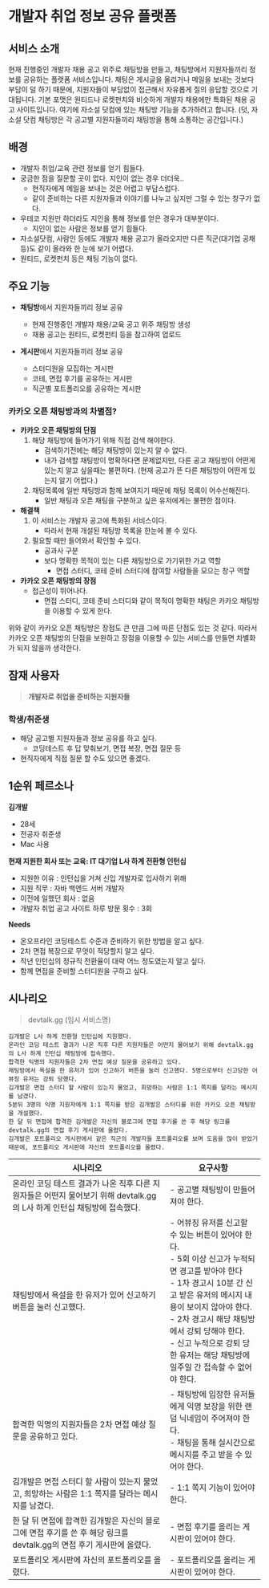 # 개발자 취업 정보 공유 플랫폼

## 서비스 소개

현재 진행중인 개발자 채용 공고 위주로 채팅방을 만들고, 채팅방에서 지원자들끼리 정보를 공유하는 플랫폼 서비스입니다. 채팅은 게시글을 올리거나 메일을 보내는 것보다 부담이 덜 하기 때문에, 지원자들이 부담없이 접근해서 자유롭게 질의 응답할 것으로 기대됩니다.
기본 포맷은 원티드나 로켓펀치와 비슷하게 개발자 채용에만 특화된 채용 공고 사이트입니다. 여기에 자소설 닷컴에 있는 채팅방 기능을 추가하려고 합니다. (덧, 자소설 닷컴 채팅방은 각 공고별 지원자들끼리 채팅방을 통해 소통하는 공간입니다.)

## 배경

- 개발자 취업/교육 관련 정보를 얻기 힘들다.
- 궁금한 점을 질문할 곳이 없다. 지인이 없는 경우 더더욱..
    - 현직자에게 메일을 보내는 것은 어렵고 부담스럽다.
    - 같이 준비하는 다른 지원자들과 이야기를 나누고 싶지만 그럴 수 있는 창구가 없다.
- 우테코 지원만 하더라도 지인을 통해 정보를 얻은 경우가 대부분이다.
    - 지인이 없는 사람은 정보를 얻기 힘들다.
- 자소설닷컴, 사람인 등에도 개발자 채용 공고가 올라오지만 다른 직군(대기업 공채 등)도 같이 올라와 한 눈에 보기 어렵다.
- 원티드, 로켓펀치 등은 채팅 기능이 없다.

## 주요 기능
- **채팅방**에서 지원자들끼리 정보 공유
    - 현재 진행중인 개발자 채용/교육 공고 위주 채팅방 생성
    - 채용 공고는 원티드, 로켓펀티 등을 참고하여 업로드

- **게시판**에서 지원자들끼리 정보 공유
    - 스터디원을 모집하는 게시판
    - 코테, 면접 후기를 공유하는 게시판
    - 직군별 포트폴리오를 공유하는 게시판

### 카카오 오픈 채팅방과의 차별점?

- **카카오 오픈 채팅방의 단점**
    1. 해당 채팅방에 들어가기 위해 직접 검색 해야한다.
        - 검색하기전에는 해당 채팅방이 있는지 알 수 없다.
        - 내가 검색할 채팅방이 명확하다면 문제없지만, 다른 공고 채팅방이 어떤게 있는지 알고 싶을때는 불편하다. (현재 공고가 뜬 다른 채팅방이 어떤게 있는지 알기 어렵다.)
    2. 채팅목록에 일반 채팅방과 함께 보여지기 때문에 채팅 목록이 어수선해진다.
        - 일반 채팅과 오픈 채팅을 구분하고 싶은 유저에게는 불편한 점이다.
- **해결책**
    1. 이 서비스는 개발자 공고에 특화된 서비스이다.
        - 따라서 현재 개설된 채팅방 목록을 한눈에 볼 수 있다.
    2. 필요할 때만 들어와서 확인할 수 있다.
        - 공과사 구분
        - 보다 명확한 목적이 있는 다른 채팅방으로 가기위한 가교 역할
            - 면접 스터디, 코테 준비 스터디에 참여할 사람들을 모으는 창구 역할
- **카카오 오픈 채팅방의 장점**
    - 접근성이 뛰어나다.
        - 면접 스터디, 코테 준비 스터디와 같이 목적이 명확한 채팅은 카카오 채팅방을 이용할 수 있게 한다.

위와 같이 카카오 오픈 채팅방은 장점도 큰 만큼 그에 따른 단점도 있는 것 같다. 
따라서 카카오 오픈 채팅방의 단점을 보완하고 장점을 이용할 수 있는 서비스를 만들면 차별화가 되지 않을까 생각한다.

## 잠재 사용자

> **개발자로 취업을 준비하는 지원자들**

### 학생/취준생

- 해당 공고별 지원자들과 정보 공유를 하고 싶다.
    - 코딩테스트 후 답 맞춰보기, 면접 복장, 면접 질문 등
- 현직자에게 직접 질문 할 수도 있으면 좋겠다.

## 1순위 페르소나

**김개발**

- 28세
- 전공자 취준생
- Mac 사용

**현재 지원한 회사 또는 교육: IT 대기업 L사 하계 전환형 인턴십**

- 지원한 이유 : 인턴십을 거쳐 신입 개발자로 입사하기 위해
- 지원 직무 : 자바 백엔드 서버 개발자
- 이전에 일했던 회사 :  없음
- 개발자 취업 공고 사이트 하루 방문 횟수 : 3회

**Needs**

- 온오프라인 코딩테스트 수준과 준비하기 위한 방법을 알고 싶다.
- 2차 면접 복장으로 무엇이 적당할지 알고 싶다.
- 작년 인턴십의 정규직 전환율이 대략 어느 정도였는지 알고 싶다.
- 함께 면접을 준비할 스터디원을 구하고 싶다.

## 시나리오

> devtalk.gg (임시 서비스명)

```
김개발은 L사 하계 전환형 인턴십에 지원했다. 
온라인 코딩 테스트 결과가 나온 직후 다른 지원자들은 어떤지 물어보기 위해 devtalk.gg 의 L사 하계 인턴십 채팅방에 접속했다. 
합격한 익명의 지원자들은 2차 면접 예상 질문을 공유하고 있다.
채팅방에서 욕설을 한 유저가 있어 신고하기 버튼을 눌러 신고했다. 5명으로부터 신고당한 어뷰징 유저는 강퇴 당했다. 
김개발은 면접 스터디 할 사람이 있는지 물었고, 희망하는 사람은 1:1 쪽지를 달라는 메시지를 남겼다. 
5분뒤 3명의 익명 지원자에게 1:1 쪽지를 받은 김개발은 스터디를 위한 카카오 오픈 채팅방을 개설했다.
한 달 뒤 면접에 합격한 김개발은 자신의 블로그에 면접 후기를 쓴 후 해당 링크를 devtalk.gg의 면접 후기 게시판에 올렸다.
김개발은 포트폴리오 게시판에서 같은 직군의 개발자들 포트폴리오를 보며 도움을 많이 받았기 때문에, 포트폴리오 게시판에 자신의 포트폴리오를 올렸다. 
```

|시나리오|요구사항|
|-----|-----|
|온라인 코딩 테스트 결과가 나온 직후 다른 지원자들은 어떤지 물어보기 위해 devtalk.gg 의 L사 하계 인턴십 채팅방에 접속했다.| - 공고별 채팅방이 만들어져야 한다.|
|채팅방에서 욕설을 한 유저가 있어 신고하기 버튼을 눌러 신고했다.|- 어뷰징 유저를 신고할 수 있는 버튼이 있어야 한다. <br> - 5회 이상 신고가 누적되면 경고를 받아야 한다 <br> - 1차 경고시 10분 간 신고 받은 유저의 메시지 내용이 보이지 않아야 한다. <br> - 2차 경고시 해당 채팅방에서 강퇴 당해야 한다. <br> - 신고 누적으로 강퇴 당한 유저는 해당 채팅방에 일주일 간 접속할 수 없어야 한다.|
|합격한 익명의 지원자들은 2차 면접 예상 질문을 공유하고 있다.|- 채팅방에 입장한 유저들에게 익명 보장을 위한 랜덤 닉네임이 주어져야 한다. <br> - 채팅을 통해 실시간으로 메시지를 주고 받을 수 있어야 한다.|
|김개발은 면접 스터디 할 사람이 있는지 물었고, 희망하는 사람은 1:1 쪽지를 달라는 메시지를 남겼다.|- 1:1 쪽지 기능이 있어야 한다.|
|한 달 뒤 면접에 합격한 김개발은 자신의 블로그에 면접 후기를 쓴 후 해당 링크를 devtalk.gg의 면접 후기 게시판에 올렸다.|- 면접 후기를 올리는 게시판이 있어야 한다.|
|포트폴리오 게시판에 자신의 포트폴리오를 올렸다.|- 포트폴리오를 올리는 게시판이 있어야 한다.|
